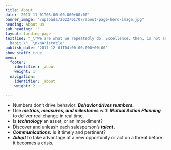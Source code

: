 ```yaml
---
title: About
date: '2017-11-01T03:00:00.000+00:00'
banner_image: "/uploads/2022/01/07/about-page-hero-image.jpg"
heading: About Us
sub_heading: ''
layout: landing-page
textline: "_\"We are what we repeatedly do. Excellence, then, is not an act, but a
  habit.\"_ \n\nAristotle"
publish_date: '2017-12-01T04:00:00.000+00:00'
show_staff: true
menu:
  footer:
    identifier: _about
    weight: 1
  navigation:
    identifier: _about
    weight: 2

---
```

* Numbers don’t drive behavior: **_Behavior drives numbers._**
* Use **_metrics, measures, and milestones_** with **_Mutual Action Planning_** to deliver real change in real time.
* Is **_technology_** an asset, or an impediment?
* Discover and unleash each salesperson’s **_talent_**.
* **_Communications:_** Is it timely and pertinent?
* **_Adapt_** to take advantage of a new opportunity or act on a threat before it becomes a crisis.